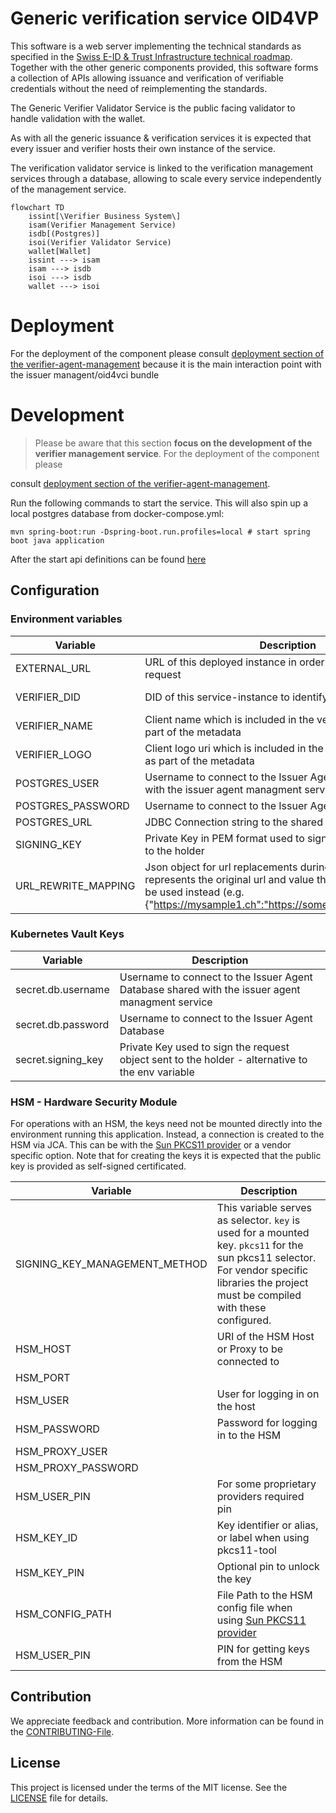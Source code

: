 # Generic verification service OID4VP

This software is a web server implementing the technical standards as specified in
the [Swiss E-ID & Trust Infrastructure technical roadmap](https://github.com/e-id-admin/open-source-community/blob/main/tech-roadmap/tech-roadmap.md).
Together with the other generic components provided, this software forms a collection of APIs allowing issuance and
verification of verifiable credentials without the need of reimplementing the standards.

The Generic Verifier Validator Service is the public facing validator to handle validation with the wallet.

As with all the generic issuance & verification services it is expected that every issuer and verifier hosts their own
instance of the service.

The verification validator service is linked to the verification management services through a database, allowing to
scale every service independently of the management service.

```mermaid
flowchart TD
    issint[\Verifier Business System\]
    isam(Verifier Management Service)
    isdb[(Postgres)]
    isoi(Verifier Validator Service)
    wallet[Wallet]
    issint ---> isam
    isam ---> isdb
    isoi ---> isdb
    wallet ---> isoi
```

# Deployment

For the deployment of the component please
consult [deployment section of the verifier-agent-management](https://bitbucket.bit.admin.ch/projects/EID/repos/verifier-agent-management/browse)
because it is the main interaction point with the issuer managent/oid4vci bundle

# Development

> Please be aware that this section **focus on the development of the verifier management service**. For the deployment
> of the
> component please
>
consult [deployment section of the verifier-agent-management](https://bitbucket.bit.admin.ch/projects/EID/repos/verifier-agent-management/browse).

Run the following commands to start the service. This will also spin up a local postgres database from
docker-compose.yml:

```shell
mvn spring-boot:run -Dspring-boot.run.profiles=local # start spring boot java application
```

After the start api definitions can be found [here](http://localhost:8080/swagger-ui/index.html#/)

## Configuration

### Environment variables

| Variable            | Description                                                                                                                                                                                                | Type             | Default |
|---------------------|------------------------------------------------------------------------------------------------------------------------------------------------------------------------------------------------------------|------------------|---------|
| EXTERNAL_URL        | URL of this deployed instance in order to add it to the request                                                                                                                                            | URL              | None    |
| VERIFIER_DID        | DID of this service-instance to identify the requester                                                                                                                                                     | string (did:tdw) | none    |
| VERIFIER_NAME       | Client name which is included in the verification request as part of the metadata                                                                                                                          | string           | None    |
| VERIFIER_LOGO       | Client logo uri which is included in the verification request as part of the metadata                                                                                                                      | string           | None    |
| POSTGRES_USER       | Username to connect to the Issuer Agent Database shared with the issuer agent managment service                                                                                                            | string           | none    |
| POSTGRES_PASSWORD   | Username to connect to the Issuer Agent Database                                                                                                                                                           | string           | none    |
| POSTGRES_URL        | JDBC Connection string to the shared DB                                                                                                                                                                    | string           | none    |
| SIGNING_KEY         | Private Key in PEM format used to sign request objects sent to the holder                                                                                                                                  | string           | none    |
| URL_REWRITE_MAPPING | Json object for url replacements during rest client call. Key represents the original url and value the one which should be used instead (e.g. {"https://mysample1.ch":"https://somethingdiffeerent1.ch"}) | string           | "{}"    |

### Kubernetes Vault Keys

| Variable           | Description                                                                                      |
|--------------------|--------------------------------------------------------------------------------------------------|
| secret.db.username | Username to connect to the Issuer Agent Database shared with the issuer agent managment service  |
| secret.db.password | Username to connect to the Issuer Agent Database                                                 |
| secret.signing_key | Private Key used to sign the request object sent to the holder - alternative to the env variable | 

### HSM - Hardware Security Module

For operations with an HSM, the keys need not be mounted directly into the environment running this application.
Instead, a connection is created to the HSM via JCA. This can be with
the [Sun PKCS11 provider](https://docs.oracle.com/en/java/javase/22/security/pkcs11-reference-guide1.html) or a vendor
specific option.
Note that for creating the keys it is expected that the public key is provided as self-signed certificated.

| Variable                      | Description                                                                                                                                                                                |
|-------------------------------|--------------------------------------------------------------------------------------------------------------------------------------------------------------------------------------------|
| SIGNING_KEY_MANAGEMENT_METHOD | This variable serves as selector. `key` is used for a mounted key. `pkcs11` for the sun pkcs11 selector. For vendor specific libraries the project must be compiled with these configured. |
| HSM_HOST                      | URI of the HSM Host or Proxy to be connected to                                                                                                                                            |
| HSM_PORT                      |                                                                                                                                                                                            |
| HSM_USER                      | User for logging in on the host                                                                                                                                                            |
| HSM_PASSWORD                  | Password for logging in to the HSM                                                                                                                                                         |
| HSM_PROXY_USER                |                                                                                                                                                                                            |
| HSM_PROXY_PASSWORD            |                                                                                                                                                                                            |
| HSM_USER_PIN                  | For some proprietary providers required pin                                                                                                                                                |
| HSM_KEY_ID                    | Key identifier or alias, or label when using pkcs11-tool                                                                                                                                   |
| HSM_KEY_PIN                   | Optional pin to unlock the key                                                                                                                                                             |
| HSM_CONFIG_PATH               | File Path to the HSM config file when using [Sun PKCS11 provider](https://docs.oracle.com/en/java/javase/22/security/pkcs11-reference-guide1.html)                                         |
| HSM_USER_PIN                  | PIN for getting keys from the HSM                                                                                                                                                          |

## Contribution

We appreciate feedback and contribution. More information can be found in the [CONTRIBUTING-File](/CONTRIBUTING.md).

## License

This project is licensed under the terms of the MIT license. See the [LICENSE](/LICENSE) file for details.
